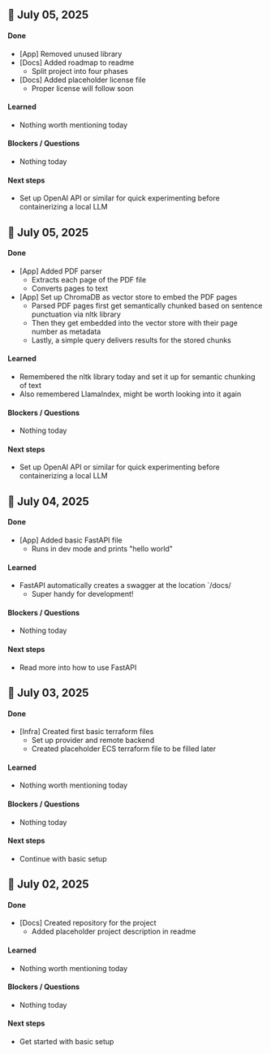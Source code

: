 ## 📅 July 05, 2025

#### Done

- [App] Removed unused library
- [Docs] Added roadmap to readme
  - Split project into four phases
- [Docs] Added placeholder license file
  - Proper license will follow soon

#### Learned

- Nothing worth mentioning today

#### Blockers / Questions

- Nothing today

#### Next steps

- Set up OpenAI API or similar for quick experimenting before containerizing a local LLM

## 📅 July 05, 2025

#### Done

- [App] Added PDF parser
  - Extracts each page of the PDF file
  - Converts pages to text
- [App] Set up ChromaDB as vector store to embed the PDF pages
  - Parsed PDF pages first get semantically chunked based on sentence punctuation via nltk library
  - Then they get embedded into the vector store with their page number as metadata
  - Lastly, a simple query delivers results for the stored chunks

#### Learned

- Remembered the nltk library today and set it up for semantic chunking of text
- Also remembered LlamaIndex, might be worth looking into it again

#### Blockers / Questions

- Nothing today

#### Next steps

- Set up OpenAI API or similar for quick experimenting before containerizing a local LLM

## 📅 July 04, 2025

#### Done

- [App] Added basic FastAPI file
  - Runs in dev mode and prints "hello world"

#### Learned

- FastAPI automatically creates a swagger at the location `/docs/
  - Super handy for development!

#### Blockers / Questions

- Nothing today

#### Next steps

- Read more into how to use FastAPI

## 📅 July 03, 2025

#### Done

- [Infra] Created first basic terraform files
  - Set up provider and remote backend
  - Created placeholder ECS terraform file to be filled later

#### Learned

- Nothing worth mentioning today

#### Blockers / Questions

- Nothing today

#### Next steps

- Continue with basic setup

## 📅 July 02, 2025

#### Done

- [Docs] Created repository for the project
  - Added placeholder project description in readme

#### Learned

- Nothing worth mentioning today

#### Blockers / Questions

- Nothing today

#### Next steps

- Get started with basic setup
